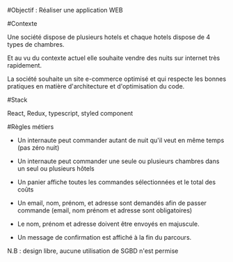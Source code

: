 #Objectif : Réaliser une application WEB

 

#Contexte

   Une société dispose de plusieurs hotels et chaque hotels dispose de 4 types de chambres.

   Et au vu du contexte actuel elle souhaite vendre des nuits sur internet très rapidement.

   La société souhaite un site e-commerce optimisé et qui respecte les bonnes pratiques en matière d'architecture et d'optimisation du code.

 

#Stack

   React, Redux, typescript, styled component

 

#Règles métiers

- Un internaute peut commander autant de nuit qu'il veut en même temps (pas zéro nuit)

- Un internaute peut commander une seule ou plusieurs chambres dans un seul ou plusieurs hôtels

- Un panier affiche toutes les commandes sélectionnées et le total des coûts

- Un email, nom, prénom, et adresse sont demandés afin de passer commande (email, nom prénom et adresse sont obligatoires)

- Le nom, prénom et adresse doivent être envoyés en majuscule.

- Un message de confirmation est affiché à la fin du parcours.

N.B : design libre, aucune utilisation de SGBD n'est permise
